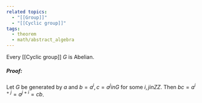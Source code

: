 ```yaml
---
related topics:
  - "[[Group]]"
  - "[[Cyclic group]]"
tags:
  - theorem
  - math/abstract_algebra
---
```

Every [[Cyclic group]] $G$ is Abelian.
##### Proof:
Let $G$ be generated by $a$ and $b=a^i,c=a^j in G$ for some $i,j in ZZ$. Then $bc=a^{i+j}=a^{j+i}=cb$.